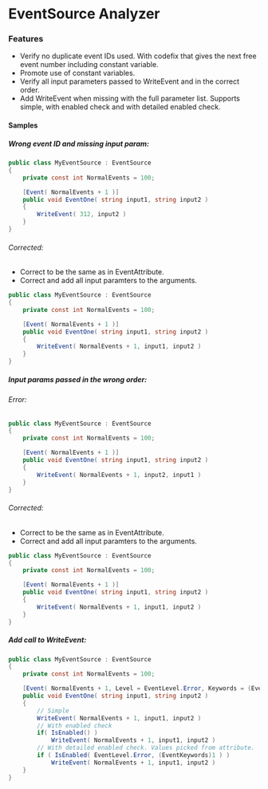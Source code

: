 # EventSource Analyzer
### Features
- Verify no duplicate event IDs used. With codefix that gives the next free event number including constant variable.
- Promote use of constant variables.
- Verify all input parameters passed to WriteEvent and in the correct order.
- Add WriteEvent when missing with the full parameter list. Supports simple, with enabled check and with detailed enabled check.
#### Samples
##### Wrong event ID and missing input param:
```C#
public class MyEventSource : EventSource
{
    private const int NormalEvents = 100;

    [Event( NormalEvents + 1 )]
    public void EventOne( string input1, string input2 )
    {
        WriteEvent( 312, input2 )
    }
}
```
###### Corrected:
- Correct to be the same as in EventAttribute.
- Correct and add all input paramters to the arguments.
```C#
public class MyEventSource : EventSource
{
    private const int NormalEvents = 100;

    [Event( NormalEvents + 1 )]
    public void EventOne( string input1, string input2 )
    {
        WriteEvent( NormalEvents + 1, input1, input2 )
    }
}
```
##### Input params passed in the wrong order:
###### Error:
```C#
public class MyEventSource : EventSource
{
    private const int NormalEvents = 100;

    [Event( NormalEvents + 1 )]
    public void EventOne( string input1, string input2 )
    {
        WriteEvent( NormalEvents + 1, input2, input1 )
    }
}
```
###### Corrected:
- Correct to be the same as in EventAttribute.
- Correct and add all input paramters to the arguments.
```C#
public class MyEventSource : EventSource
{
    private const int NormalEvents = 100;

    [Event( NormalEvents + 1 )]
    public void EventOne( string input1, string input2 )
    {
        WriteEvent( NormalEvents + 1, input1, input2 )
    }
}
```
##### Add call to WriteEvent:
```C#
public class MyEventSource : EventSource
{
    private const int NormalEvents = 100;

    [Event( NormalEvents + 1, Level = EventLevel.Error, Keywords = (EventKeywords)1 )]
    public void EventOne( string input1, string input2 )
    {
        // Simple
        WriteEvent( NormalEvents + 1, input1, input2 )
        // With enabled check
        if( IsEnabled() )
            WriteEvent( NormalEvents + 1, input1, input2 )
        // With detailed enabled check. Values picked from attribute.
        if ( IsEnabled( EventLevel.Error, (EventKeywords)1 ) )
            WriteEvent( NormalEvents + 1, input1, input2 )
    }
}
```
